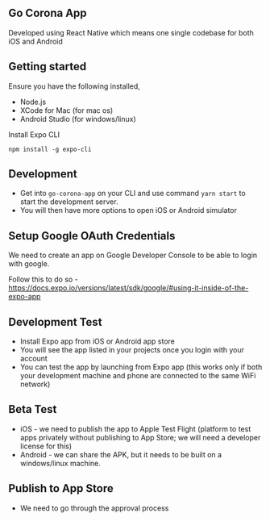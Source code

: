 ## Go Corona App

Developed using React Native which means one single codebase for both iOS and Android


## Getting started

Ensure you have the following installed,
- Node.js
- XCode for Mac (for mac os)
- Android Studio (for windows/linux)

Install Expo CLI

`
npm install -g expo-cli
`

## Development

- Get into `go-corona-app` on your CLI and use command `yarn start` to start the development server.
- You will then have more options to open iOS or Android simulator

## Setup Google OAuth Credentials

We need to create an app on Google Developer Console to be able to login with google.

Follow this to do so - https://docs.expo.io/versions/latest/sdk/google/#using-it-inside-of-the-expo-app

## Development Test

- Install Expo app from iOS or Android app store
- You will see the app listed in your projects once you login with your account
- You can test the app by launching from Expo app (this works only if both your development machine and phone are connected to the same WiFi network)

## Beta Test

- iOS - we need to publish the app to Apple Test Flight (platform to test apps privately without publishing to App Store; we will need a developer license for this)
- Android - we can share the APK, but it needs to be built on a windows/linux machine.

## Publish to App Store

- We need to go through the approval process